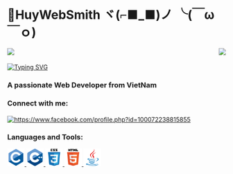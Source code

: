 # 🎯HuyWebSmith ヾ(⌐■_■)ノ  ╰(￣ω￣ｏ)

<!--
**HuyWebSmith/HuyWebSmith** is a ✨ _special_ ✨ repository because its `README.md` (this file) appears on your GitHub profile.

Here are some ideas to get you started:

- 🔭 I’m currently working on ...
- 🌱 I’m currently learning ...
- 👯 I’m looking to collaborate on ...
- 🤔 I’m looking for help with ...
- 💬 Ask me about ...
- 📫 How to reach me: ...
- 😄 Pronouns: ...
- ⚡ Fun fact: ...
-->
<!-- visitor -->
<img align="right" src="https://visitor-badge.laobi.icu/badge?page_id=HuyWebSmith.visitor-badge&left_color=red&right_color=green" >

<!-- The Starry Night painting by the Dutch Post-Impressionist painter Vincent van Gogh -->
![](https://github.com/HuyWebSmith/HuyWebSmith/issues/3)

<!-- Hi! -->
<a href="https://git.io/typing-svg"><img align="center" src="https://readme-typing-svg.demolab.com?font=Fira+Code+&size=30&pause=1000&color=FFFFFF&width=435&lines=Hi!+I'm+HuyWebSmith+%F0%9F%92%BB%F0%9F%92%95" alt="Typing SVG" /></a>

<h3 align="left">A passionate Web Developer from VietNam</h3>

<!-- Contact -->
<h3 align="left">Connect with me:</h3>
<p align="left">
<a href="https://www.facebook.com/profile.php?id=100072238815855&mibextid=LQQJ4d" target="blank"><img align="center" src="https://raw.githubusercontent.com/rahuldkjain/github-profile-readme-generator/master/src/images/icons/Social/facebook.svg" alt="https://www.facebook.com/profile.php?id=100072238815855" height="30" width="40" /></a>
</p>

<!-- languages -->
<h3 align="left">Languages and Tools:</h3>
<p align="left"> <a href="https://www.cprogramming.com/" target="_blank" rel="noreferrer"> <img src="https://raw.githubusercontent.com/devicons/devicon/master/icons/c/c-original.svg" alt="c" width="40" height="40"/> </a> <a href="https://www.w3schools.com/cpp/" target="_blank" rel="noreferrer"> <img src="https://raw.githubusercontent.com/devicons/devicon/master/icons/cplusplus/cplusplus-original.svg" alt="cplusplus" width="40" height="40"/> </a> <a href="https://www.w3schools.com/css/" target="_blank" rel="noreferrer"> <img src="https://raw.githubusercontent.com/devicons/devicon/master/icons/css3/css3-original-wordmark.svg" alt="css3" width="40" height="40"/> </a> <a href="https://www.w3.org/html/" target="_blank" rel="noreferrer"> <img src="https://raw.githubusercontent.com/devicons/devicon/master/icons/html5/html5-original-wordmark.svg" alt="html5" width="40" height="40"/> </a> <a href="https://www.java.com" target="_blank" rel="noreferrer"> <img src="https://raw.githubusercontent.com/devicons/devicon/master/icons/java/java-original.svg" alt="java" width="40" height="40"/> </a> </p>


<!-- Contribution snake-->




